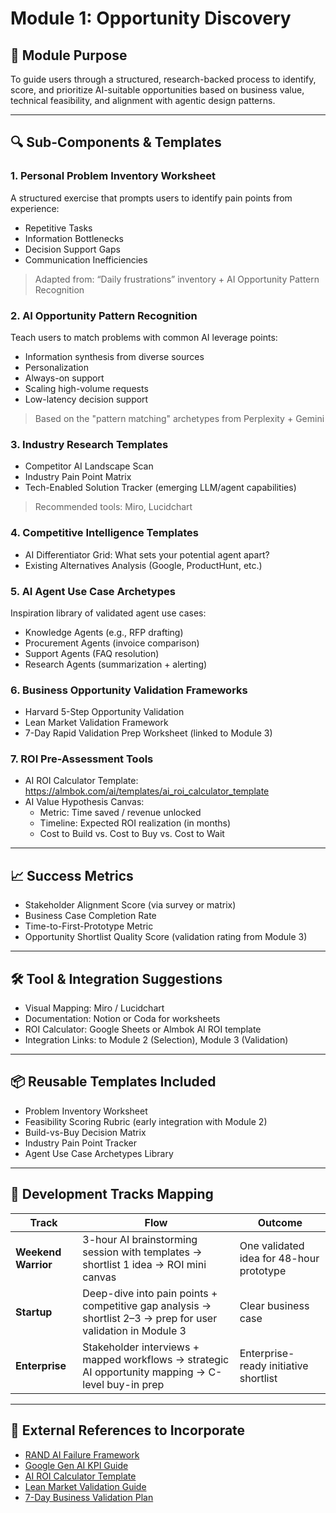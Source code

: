 
# Module 1: Opportunity Discovery

## 🧱 Module Purpose
To guide users through a structured, research-backed process to identify, score, and prioritize AI-suitable opportunities based on business value, technical feasibility, and alignment with agentic design patterns.

---

## 🔍 Sub-Components & Templates

### 1. Personal Problem Inventory Worksheet
A structured exercise that prompts users to identify pain points from experience:
- Repetitive Tasks
- Information Bottlenecks
- Decision Support Gaps
- Communication Inefficiencies

> Adapted from: “Daily frustrations” inventory + AI Opportunity Pattern Recognition

### 2. AI Opportunity Pattern Recognition
Teach users to match problems with common AI leverage points:
- Information synthesis from diverse sources
- Personalization
- Always-on support
- Scaling high-volume requests
- Low-latency decision support

> Based on the "pattern matching" archetypes from Perplexity + Gemini

### 3. Industry Research Templates
- Competitor AI Landscape Scan
- Industry Pain Point Matrix
- Tech-Enabled Solution Tracker (emerging LLM/agent capabilities)

> Recommended tools: Miro, Lucidchart

### 4. Competitive Intelligence Templates
- AI Differentiator Grid: What sets your potential agent apart?
- Existing Alternatives Analysis (Google, ProductHunt, etc.)

### 5. AI Agent Use Case Archetypes
Inspiration library of validated agent use cases:
- Knowledge Agents (e.g., RFP drafting)
- Procurement Agents (invoice comparison)
- Support Agents (FAQ resolution)
- Research Agents (summarization + alerting)

### 6. Business Opportunity Validation Frameworks
- Harvard 5-Step Opportunity Validation
- Lean Market Validation Framework
- 7-Day Rapid Validation Prep Worksheet (linked to Module 3)

### 7. ROI Pre-Assessment Tools
- AI ROI Calculator Template: https://almbok.com/ai/templates/ai_roi_calculator_template
- AI Value Hypothesis Canvas:
  - Metric: Time saved / revenue unlocked
  - Timeline: Expected ROI realization (in months)
  - Cost to Build vs. Cost to Buy vs. Cost to Wait

---

## 📈 Success Metrics

- Stakeholder Alignment Score (via survey or matrix)
- Business Case Completion Rate
- Time-to-First-Prototype Metric
- Opportunity Shortlist Quality Score (validation rating from Module 3)

---

## 🛠 Tool & Integration Suggestions

- Visual Mapping: Miro / Lucidchart
- Documentation: Notion or Coda for worksheets
- ROI Calculator: Google Sheets or Almbok AI ROI template
- Integration Links: to Module 2 (Selection), Module 3 (Validation)

---

## 📦 Reusable Templates Included

- Problem Inventory Worksheet
- Feasibility Scoring Rubric (early integration with Module 2)
- Build-vs-Buy Decision Matrix
- Industry Pain Point Tracker
- Agent Use Case Archetypes Library

---

## 🔄 Development Tracks Mapping

| Track | Flow | Outcome |
|-------|------|---------|
| **Weekend Warrior** | 3-hour AI brainstorming session with templates → shortlist 1 idea → ROI mini canvas | One validated idea for 48-hour prototype |
| **Startup** | Deep-dive into pain points + competitive gap analysis → shortlist 2–3 → prep for user validation in Module 3 | Clear business case |
| **Enterprise** | Stakeholder interviews + mapped workflows → strategic AI opportunity mapping → C-level buy-in prep | Enterprise-ready initiative shortlist |

---

## 🔗 External References to Incorporate

- [RAND AI Failure Framework](https://www.rand.org/content/dam/rand/pubs/research_reports/RRA2600/RRA2680-1/RAND_RRA2680-1.pdf)
- [Google Gen AI KPI Guide](https://cloud.google.com/transform/gen-ai-kpis-measuring-ai-success-deep-dive)
- [AI ROI Calculator Template](https://almbok.com/ai/templates/ai_roi_calculator_template)
- [Lean Market Validation Guide](https://miro.com/miroverse/startup-idea-validation-framework/)
- [7-Day Business Validation Plan](https://knowledge.gtmstrategist.com/p/7-day-business-idea-validation-framework)
